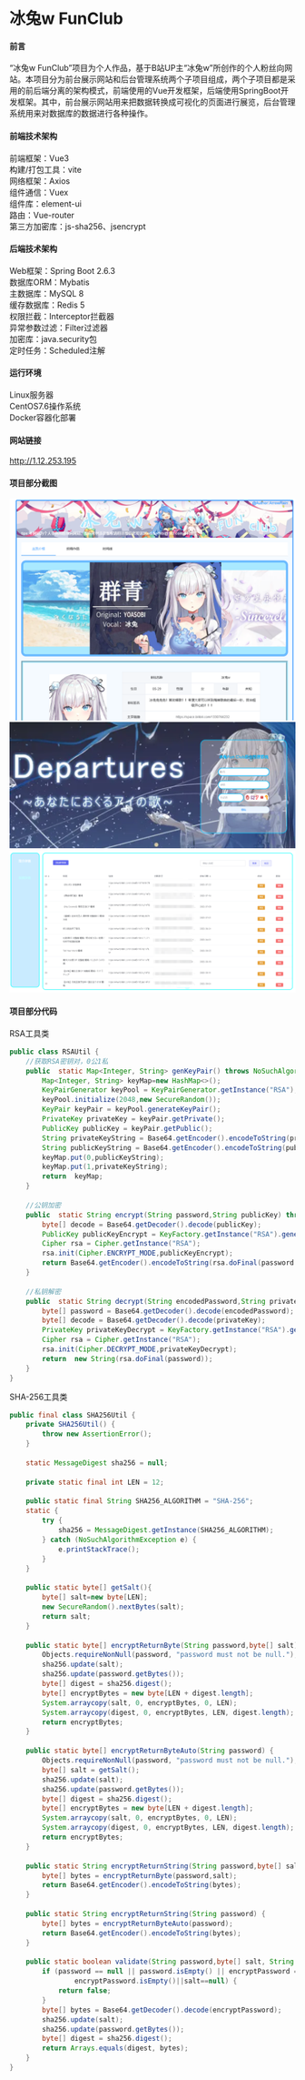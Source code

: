 # 冰兔w FunClub

#### 前言
“冰兔w FunClub”项目为个人作品，基于B站UP主“冰兔w”所创作的个人粉丝向网站。本项目分为前台展示网站和后台管理系统两个子项目组成，两个子项目都是采用的前后端分离的架构模式，前端使用的Vue开发框架，后端使用SpringBoot开发框架。其中，前台展示网站用来把数据转换成可视化的页面进行展览，后台管理系统用来对数据库的数据进行各种操作。

#### 前端技术架构
前端框架：Vue3 \
构建/打包工具：vite \
网络框架：Axios \
组件通信：Vuex \
组件库：element-ui \
路由：Vue-router \
第三方加密库：js-sha256、jsencrypt 

#### 后端技术架构
Web框架：Spring Boot 2.6.3 \
数据库ORM：Mybatis \
主数据库：MySQL 8 \
缓存数据库：Redis 5 \
权限拦截：Interceptor拦截器 \
异常参数过滤：Filter过滤器 \
加密库：java.security包 \
定时任务：Scheduled注解

#### 运行环境
Linux服务器 \
CentOS7.6操作系统 \
Docker容器化部署

#### 网站链接
http://1.12.253.195

#### 项目部分截图
![前台展示网站](https://github.com/ArrowRa1n/MyImages/raw/main/bingtufunimgs/%E5%89%8D%E5%8F%B0%E5%B1%95%E7%A4%BA%E7%BD%91%E7%AB%99.png)
![后台登陆页](https://github.com/ArrowRa1n/MyImages/raw/main/bingtufunimgs/%E5%90%8E%E5%8F%B0%E7%AE%A1%E7%90%86%E7%B3%BB%E7%BB%9F%E7%99%BB%E9%99%86%E9%A1%B5.png)
![后台管理系统](https://github.com/ArrowRa1n/MyImages/raw/main/bingtufunimgs/%E5%90%8E%E5%8F%B0%E7%AE%A1%E7%90%86%E7%B3%BB%E7%BB%9F.png)  


#### 项目部分代码
RSA工具类
```java
public class RSAUtil {
    //获取RSA密钥对，0公1私
    public  static Map<Integer, String> genKeyPair() throws NoSuchAlgorithmException {
        Map<Integer, String> keyMap=new HashMap<>();
        KeyPairGenerator keyPool = KeyPairGenerator.getInstance("RSA");
        keyPool.initialize(2048,new SecureRandom());
        KeyPair keyPair = keyPool.generateKeyPair();
        PrivateKey privateKey = keyPair.getPrivate();
        PublicKey publicKey = keyPair.getPublic();
        String privateKeyString = Base64.getEncoder().encodeToString(privateKey.getEncoded());
        String publicKeyString = Base64.getEncoder().encodeToString(publicKey.getEncoded());
        keyMap.put(0,publicKeyString);
        keyMap.put(1,privateKeyString);
        return  keyMap;
    }

    //公钥加密
    public  static String encrypt(String password,String publicKey) throws Exception {
        byte[] decode = Base64.getDecoder().decode(publicKey);
        PublicKey publicKeyEncrypt = KeyFactory.getInstance("RSA").generatePublic(new X509EncodedKeySpec(decode));
        Cipher rsa = Cipher.getInstance("RSA");
        rsa.init(Cipher.ENCRYPT_MODE,publicKeyEncrypt);
        return Base64.getEncoder().encodeToString(rsa.doFinal(password.getBytes(StandardCharsets.UTF_8)));
    }

    //私钥解密
    public  static String decrypt(String encodedPassword,String privateKey) throws Exception {
        byte[] password = Base64.getDecoder().decode(encodedPassword);
        byte[] decode = Base64.getDecoder().decode(privateKey);
        PrivateKey privateKeyDecrypt = KeyFactory.getInstance("RSA").generatePrivate(new PKCS8EncodedKeySpec(decode));
        Cipher rsa = Cipher.getInstance("RSA");
        rsa.init(Cipher.DECRYPT_MODE,privateKeyDecrypt);
        return  new String(rsa.doFinal(password));
    }
}
```
SHA-256工具类
```java
public final class SHA256Util {
    private SHA256Util() {
        throw new AssertionError();
    }

    static MessageDigest sha256 = null;

    private static final int LEN = 12;

    public static final String SHA256_ALGORITHM = "SHA-256";
    static {
        try {
            sha256 = MessageDigest.getInstance(SHA256_ALGORITHM);
        } catch (NoSuchAlgorithmException e) {
            e.printStackTrace();
        }
    }

    public static byte[] getSalt(){
        byte[] salt=new byte[LEN];
        new SecureRandom().nextBytes(salt);
        return salt;
    }

    public static byte[] encryptReturnByte(String password,byte[] salt) {
        Objects.requireNonNull(password, "password must not be null.");
        sha256.update(salt);
        sha256.update(password.getBytes());
        byte[] digest = sha256.digest();
        byte[] encryptBytes = new byte[LEN + digest.length];
        System.arraycopy(salt, 0, encryptBytes, 0, LEN);
        System.arraycopy(digest, 0, encryptBytes, LEN, digest.length);
        return encryptBytes;
    }

    public static byte[] encryptReturnByteAuto(String password) {
        Objects.requireNonNull(password, "password must not be null.");
        byte[] salt = getSalt();
        sha256.update(salt);
        sha256.update(password.getBytes());
        byte[] digest = sha256.digest();
        byte[] encryptBytes = new byte[LEN + digest.length];
        System.arraycopy(salt, 0, encryptBytes, 0, LEN);
        System.arraycopy(digest, 0, encryptBytes, LEN, digest.length);
        return encryptBytes;
    }

    public static String encryptReturnString(String password,byte[] salt) {
        byte[] bytes = encryptReturnByte(password,salt);
        return Base64.getEncoder().encodeToString(bytes);
    }

    public static String encryptReturnString(String password) {
        byte[] bytes = encryptReturnByteAuto(password);
        return Base64.getEncoder().encodeToString(bytes);
    }

    public static boolean validate(String password,byte[] salt, String encryptPassword) {
        if (password == null || password.isEmpty() || encryptPassword == null ||
                encryptPassword.isEmpty()||salt==null) {
            return false;
        }
        byte[] bytes = Base64.getDecoder().decode(encryptPassword);
        sha256.update(salt);
        sha256.update(password.getBytes());
        byte[] digest = sha256.digest();
        return Arrays.equals(digest, bytes);
    }
}
```
